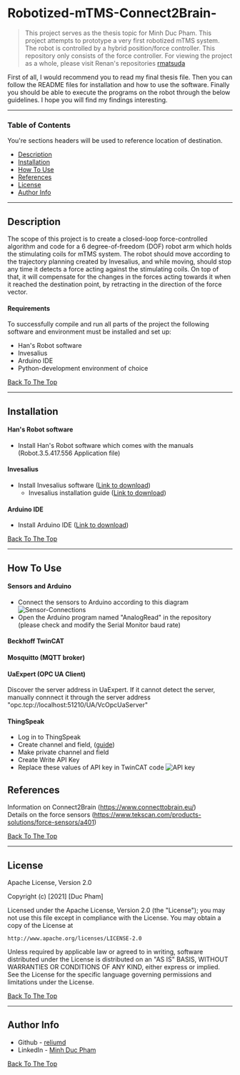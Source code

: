 # Robotized-mTMS-Connect2Brain-

> This project serves as the thesis topic for Minh Duc Pham. This project attempts to prototype a very first robotized mTMS system. The robot is controlled by a hybrid position/force controller. This repository only consists of the force controller. For viewing the project as a whole, please visit Renan's repositories [rmatsuda](https://github.com/rmatsuda)

First of all, I would recommend you to read my final thesis file. Then you can follow the README files for installation and how to use the software. Finally you should be able to execute the programs on the robot through the below guidelines. I hope you will find my findings interesting.

---

### Table of Contents
You're sections headers will be used to reference location of destination.

- [Description](#description)
- [Installation](#installation)
- [How To Use](#how-to-use)
- [References](#references)
- [License](#license)
- [Author Info](#author-info)

---

## Description

The scope of this project is to create a closed-loop force-controlled algorithm and code for a 6 degree-of-freedom (DOF) robot arm which holds the stimulating coils for mTMS system. The robot should move according to the trajectory planning created by Invesalius, and while moving, should stop any time it detects a force acting against the stimulating coils. On top of that, it will compensate for the changes in the forces acting towards it when it reached the destination point, by retracting in the direction of the force vector. 

#### Requirements
To successfully compile and run all parts of the project the following software and environment must be installed and set up:
* Han's Robot software
* Invesalius
* Arduino IDE
* Python-development environment of choice

[Back To The Top](#Robotized-mTMS-Connect2Brain-)

---

## Installation

#### Han's Robot software
* Install Han's Robot software which comes with the manuals (Robot.3.5.417.556 Application file)

#### Invesalius
* Install Invesalius software ([Link to download](https://github.com/invesalius/invesalius3))
    - Invesalius installation guide ([Link to download](https://github.com/invesalius/invesalius3/wiki/Running-InVesalius-3-in-Windows))

#### Arduino IDE
* Install Arduino IDE ([Link to download](https://www.arduino.cc/en/software))

[Back To The Top](#Robotized-mTMS-Connect2Brain-)

---

## How To Use

#### Sensors and Arduino
* Connect the sensors to Arduino according to this diagram
![Sensor-Connections](https://user-images.githubusercontent.com/63422870/130366230-0ed70bcb-d60b-47a6-9a54-abda45ce45dc.png)
* Open the Arduino program named "AnalogRead" in the repository (please check and modify the Serial Monitor baud rate)

#### Beckhoff TwinCAT


#### Mosquitto (MQTT broker)


#### UaExpert (OPC UA Client)
Discover the server address in UaExpert. If it cannot detect the server, manually connnect it through the server address "opc.tcp://localhost:51210/UA/VcOpcUaServer"

#### ThingSpeak
* Log in to ThingSpeak
* Create channel and field, ([guide](https://www.youtube.com/watch?v=sBAuexThr30))
* Make private channel and field
* Create Write API Key
* Replace these values of API key in TwinCAT code
![API key](https://user-images.githubusercontent.com/63422870/103790777-52176900-504a-11eb-95b9-58852edecb04.png)

## References
Information on Connect2Brain (https://www.connecttobrain.eu/)  
Details on the force sensors (https://www.tekscan.com/products-solutions/force-sensors/a401)

[Back To The Top](#Robotized-mTMS-Connect2Brain-)

---

## License

Apache License, Version 2.0

Copyright (c) [2021] [Duc Pham]

Licensed under the Apache License, Version 2.0 (the "License");
you may not use this file except in compliance with the License.
You may obtain a copy of the License at

    http://www.apache.org/licenses/LICENSE-2.0

Unless required by applicable law or agreed to in writing, software
distributed under the License is distributed on an "AS IS" BASIS,
WITHOUT WARRANTIES OR CONDITIONS OF ANY KIND, either express or implied.
See the License for the specific language governing permissions and
limitations under the License.

[Back To The Top](#Robotized-mTMS-Connect2Brain-)

---

## Author Info

- Github - [reliumd](https://github.com/reliumd)
- LinkedIn - [Minh Duc Pham](https://www.linkedin.com/in/minh-duc-pham-468ba9a8/)  

[Back To The Top](#Robotized-mTMS-Connect2Brain-)

